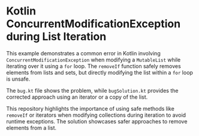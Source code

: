 # Kotlin ConcurrentModificationException during List Iteration

This example demonstrates a common error in Kotlin involving `ConcurrentModificationException` when modifying a `MutableList` while iterating over it using a `for` loop.  The `removeIf` function safely removes elements from lists and sets, but directly modifying the list within a `for` loop is unsafe.

The `bug.kt` file shows the problem, while `bugSolution.kt` provides the corrected approach using an iterator or a copy of the list.

This repository highlights the importance of using safe methods like `removeIf` or iterators when modifying collections during iteration to avoid runtime exceptions.  The solution showcases safer approaches to remove elements from a list.